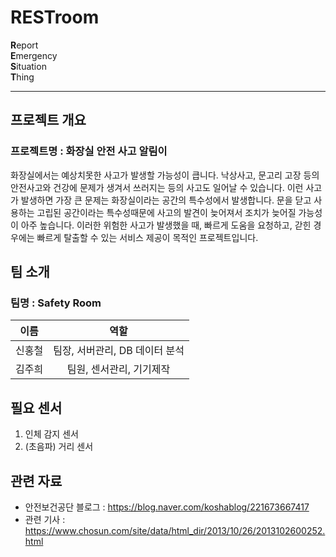 # RESTroom
**R**eport  
**E**mergency  
**S**ituation  
**T**hing  

***

## 프로젝트 개요
### 프로젝트명 : 화장실 안전 사고 알림이
화장실에서는 예상치못한 사고가 발생할 가능성이 큽니다. 
낙상사고, 문고리 고장 등의 안전사고와 건강에 문제가 생겨서 쓰러지는 등의 사고도 일어날 수 있습니다. 
이런 사고가 발생하면 가장 큰 문제는 화장실이라는 공간의 특수성에서 발생합니다. 
문을 닫고 사용하는 고립된 공간이라는 특수성때문에 사고의 발견이 늦어져서 조치가 늦어질 가능성이 아주 높습니다. 
이러한 위험한 사고가 발생했을 때, 빠르게 도움을 요청하고, 갇힌 경우에는 빠르게 탈출할 수 있는 서비스 제공이 목적인 프로젝트입니다.

## 팀 소개
### 팀명 : Safety Room
| 이름 | 역할 |
|:----:| :----------------:|
| 신홍철 | 팀장, 서버관리, DB 데이터 분석 |
| 김주희 | 팀원, 센서관리, 기기제작 |

## 필요 센서
1. 인체 감지 센서
2. (초음파) 거리 센서

## 관련 자료
* 안전보건공단 블로그 : https://blog.naver.com/koshablog/221673667417 
* 관련 기사 : https://www.chosun.com/site/data/html_dir/2013/10/26/2013102600252.html